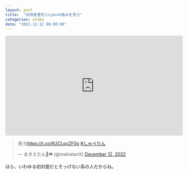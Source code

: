 ```yaml
---
layout: post
title:  "石飛恵里花とLynnの絡みを見ろ"
categories: otaku
date: "2022-12-12 00:00:00"
---
```


<div class="google">
<iframe width="560" height="315" src="https://www.youtube.com/embed/oLX4bfUW1TY" title="YouTube video player" frameborder="0" allow="accelerometer; autoplay; clipboard-write; encrypted-media; gyroscope; picture-in-picture; web-share" allowfullscreen></iframe>
</div>

<blockquote class="twitter-tweet tw-align-center"><p lang="ja" dir="ltr">見ろ<a href="https://t.co/6UCLqvZF0o">https://t.co/6UCLqvZF0o</a> <a href="https://twitter.com/hashtag/%E3%81%97%E3%82%83%E3%81%B9%E3%82%8A%E3%82%93?src=hash&amp;ref_src=twsrc%5Etfw">#しゃべりん</a></p>&mdash; まきえたん🥦☘️ (@makietanX) <a href="https://twitter.com/makietanX/status/1602344300485832731?ref_src=twsrc%5Etfw">December 12, 2022</a></blockquote> <script async src="https://platform.twitter.com/widgets.js" charset="utf-8"></script>

ほら、いわゆる初対面だとそっけない系の人だからね。
